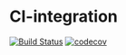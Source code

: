 # CI-integration
[![Build Status](https://travis-ci.org/BrentWillems/CI-integration.svg?branch=master)](https://travis-ci.org/BrentWillems/CI-integration) [![codecov](https://codecov.io/gh/BrentWillems/CI-integration/branch/master/graph/badge.svg)](https://codecov.io/gh/BrentWillems/CI-integration)
